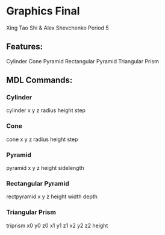 # Graphics Final
Xing Tao Shi & Alex Shevchenko
Period 5

## Features:
Cylinder
Cone
Pyramid
Rectangular Pyramid
Triangular Prism

## MDL Commands:
### Cylinder
cylinder x y z radius height step
### Cone
cone x y z radius height step
### Pyramid
pyramid x y z height sidelength
### Rectangular Pyramid
rectpyramid x y z height width depth
### Triangular Prism
triprism x0 y0 z0 x1 y1 z1 x2 y2 z2 height
